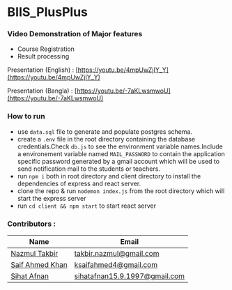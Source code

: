 # BIIS_PlusPlus
### Video Demonstration of Major features
- Course Registration
- Result processing

Presentation (English) : [https://youtu.be/4mpUwZjIY_Y](https://youtu.be/4mpUwZjIY_Y)

Presentation (Bangla)  : [https://youtu.be/-7aKLwsmwoU](https://youtu.be/-7aKLwsmwoU)



### How to run
- use `data.sql` file to generate and populate postgres schema.
- create a `.env` file in the root directory containing the database credentials.Check `db.js` to see the environment variable names.Include a environement variable named `MAIL_PASSWORD` to contain the application specific password generated by a gmail account which will be used to send notification mail to the students or teachers.
- run `npm i` both in root directory and client directory to install the dependencies of express and react server.
- clone the repo & run `nodemon index.js` from the root directory which will start the express server
- run `cd client && npm start` to start react server

### Contributors :

| Name              | Email                    |
| ----------------- | ------------------------ |
| [Nazmul Takbir](https://nazmultakbir.github.io/)     | takbir.nazmul@gmail.com |
| [Saif Ahmed Khan](https://github.com/ksaifahmed) | ksaifahmed4@gmail.com      |
| [Sihat Afnan](https://github.com/AfnanCSE98) | sihatafnan15.9.1997@gmail.com      |



